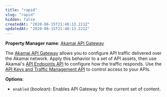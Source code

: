 ```yaml
---
title: "rapid"
slug: "rapid"
hidden: false
createdAt: "2020-06-15T21:48:13.221Z"
updatedAt: "2020-06-15T21:48:13.221Z"
---
```

__Property Manager name__: [Akamai API Gateway](https://control.akamai.com/wh/CUSTOMER/AKAMAI/en-US/WEBHELP/property-manager/property-manager-help/csh_lookup.html?id=PM_9004)

The [Akamai API Gateway](https://learn.akamai.com/en-us/products/web_performance/api_gateway.html) allows you to configure API traffic delivered over the Akamai network. Apply this behavior to a set of API assets, then use Akamai's [API Endpoints API](https://learn.akamai.com/en-us/api/web_performance/api_endpoints/v2.html) to configure how the traffic responds.  Use the [API Keys and Traffic Management API](https://developer.akamai.com/api/web_performance/key_and_quota/v1.html) to control access to your APIs.

__Options__:

<div class="option" markdown="1" id="rapid.enabled" >

- `enabled` (_boolean_): Enables API Gateway for the current set of content.

</div>

</div>

<div class="feature" data-feature="readTimeout" markdown="1">
